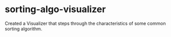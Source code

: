 # sorting-algo-visualizer
Created a Visualizer that steps through the characteristics of some common sorting algorithm.

